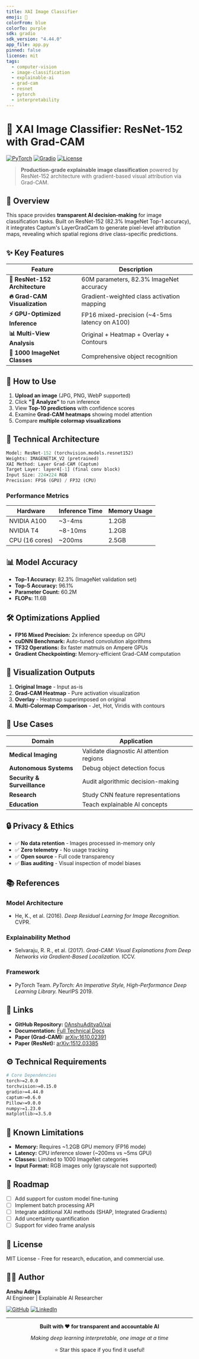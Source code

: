 ```yaml
---
title: XAI Image Classifier
emoji: 🔬
colorFrom: blue
colorTo: purple
sdk: gradio
sdk_version: "4.44.0"
app_file: app.py
pinned: false
license: mit
tags:
  - computer-vision
  - image-classification
  - explainable-ai
  - grad-cam
  - resnet
  - pytorch
  - interpretability
---
```


# 🔬 XAI Image Classifier: ResNet-152 with Grad-CAM

[![PyTorch](https://img.shields.io/badge/PyTorch-2.0+-EE4C2C?logo=pytorch)](https://pytorch.org/)
[![Gradio](https://img.shields.io/badge/Gradio-4.44-orange?logo=gradio)](https://gradio.app)
[![License](https://img.shields.io/badge/License-MIT-green.svg)](LICENSE)

> **Production-grade explainable image classification** powered by ResNet-152 architecture with gradient-based visual attribution via Grad-CAM.

## 🎯 Overview

This space provides **transparent AI decision-making** for image classification tasks. Built on ResNet-152 (82.3% ImageNet Top-1 accuracy), it integrates Captum's LayerGradCam to generate pixel-level attribution maps, revealing which spatial regions drive class-specific predictions.

## ✨ Key Features

| Feature | Description |
|---------|-------------|
| **🧠 ResNet-152 Architecture** | 60M parameters, 82.3% ImageNet accuracy |
| **🔥 Grad-CAM Visualization** | Gradient-weighted class activation mapping |
| **⚡ GPU-Optimized Inference** | FP16 mixed-precision (~4-5ms latency on A100) |
| **📊 Multi-View Analysis** | Original + Heatmap + Overlay + Contours |
| **🎨 1000 ImageNet Classes** | Comprehensive object recognition |

## 🚀 How to Use

1. **Upload an image** (JPG, PNG, WebP supported)
2. Click **"🚀 Analyze"** to run inference
3. View **Top-10 predictions** with confidence scores
4. Examine **Grad-CAM heatmaps** showing model attention
5. Compare **multiple colormap visualizations**

## 🔬 Technical Architecture
```python
Model: ResNet-152 (torchvision.models.resnet152)
Weights: IMAGENET1K_V2 (pretrained)
XAI Method: Layer Grad-CAM (Captum)
Target Layer: layer4[-1] (final conv block)
Input Size: 224×224 RGB
Precision: FP16 (GPU) / FP32 (CPU)
```

### Performance Metrics

| Hardware | Inference Time | Memory Usage |
|----------|---------------|--------------|
| NVIDIA A100 | ~3-4ms | 1.2GB |
| NVIDIA T4 | ~8-10ms | 1.2GB |
| CPU (16 cores) | ~200ms | 2.5GB |

## 📊 Model Accuracy

- **Top-1 Accuracy:** 82.3% (ImageNet validation set)
- **Top-5 Accuracy:** 96.1%
- **Parameter Count:** 60.2M
- **FLOPs:** 11.6B

## 🛠️ Optimizations Applied

- **FP16 Mixed Precision:** 2x inference speedup on GPU
- **cuDNN Benchmark:** Auto-tuned convolution algorithms
- **TF32 Operations:** 8x faster matmuls on Ampere GPUs
- **Gradient Checkpointing:** Memory-efficient Grad-CAM computation

## 🎨 Visualization Outputs

1. **Original Image** - Input as-is
2. **Grad-CAM Heatmap** - Pure activation visualization
3. **Overlay** - Heatmap superimposed on original
4. **Multi-Colormap Comparison** - Jet, Hot, Viridis with contours

## 📖 Use Cases

| Domain | Application |
|--------|-------------|
| **Medical Imaging** | Validate diagnostic AI attention regions |
| **Autonomous Systems** | Debug object detection focus |
| **Security & Surveillance** | Audit algorithmic decision-making |
| **Research** | Study CNN feature representations |
| **Education** | Teach explainable AI concepts |

## 🔒 Privacy & Ethics

- ✅ **No data retention** - Images processed in-memory only
- ✅ **Zero telemetry** - No usage tracking
- ✅ **Open source** - Full code transparency
- ✅ **Bias auditing** - Visual inspection of model biases

## 📚 References

### Model Architecture
- He, K., et al. (2016). *Deep Residual Learning for Image Recognition.* CVPR.

### Explainability Method
- Selvaraju, R. R., et al. (2017). *Grad-CAM: Visual Explanations from Deep Networks via Gradient-Based Localization.* ICCV.

### Framework
- PyTorch Team. *PyTorch: An Imperative Style, High-Performance Deep Learning Library.* NeurIPS 2019.

## 🔗 Links

- **GitHub Repository:** [0AnshuAditya0/xai](https://github.com/0AnshuAditya0/xai)
- **Documentation:** [Full Technical Docs](https://github.com/0AnshuAditya0/xai/wiki)
- **Paper (Grad-CAM):** [arXiv:1610.02391](https://arxiv.org/abs/1610.02391)
- **Paper (ResNet):** [arXiv:1512.03385](https://arxiv.org/abs/1512.03385)

## ⚙️ Technical Requirements
```bash
# Core Dependencies
torch>=2.0.0
torchvision>=0.15.0
gradio>=4.44.0
captum>=0.6.0
Pillow>=9.0.0
numpy>=1.23.0
matplotlib>=3.5.0
```

## 🐛 Known Limitations

- **Memory:** Requires ~1.2GB GPU memory (FP16 mode)
- **Latency:** CPU inference slower (~200ms vs ~5ms GPU)
- **Classes:** Limited to 1000 ImageNet categories
- **Input Format:** RGB images only (grayscale not supported)

## 🔮 Roadmap

- [ ] Add support for custom model fine-tuning
- [ ] Implement batch processing API
- [ ] Integrate additional XAI methods (SHAP, Integrated Gradients)
- [ ] Add uncertainty quantification
- [ ] Support for video frame analysis

## 📄 License

MIT License - Free for research, education, and commercial use.

## 👨‍💻 Author

**Anshu Aditya**  
AI Engineer | Explainable AI Researcher

[![GitHub](https://img.shields.io/badge/GitHub-0AnshuAditya0-181717?logo=github)](https://github.com/0AnshuAditya0)
[![LinkedIn](https://img.shields.io/badge/LinkedIn-Connect-0077B5?logo=linkedin)](https://linkedin.com/in/your-profile)

---

<div align="center">

**Built with ❤️ for transparent and accountable AI**

*Making deep learning interpretable, one image at a time*

⭐ Star this space if you find it useful!

</div>